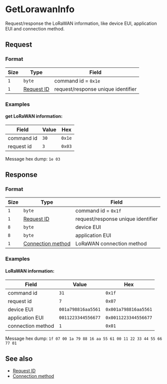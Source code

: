 # GetLorawanInfo

Request/response the LoRaWAN information, like device EUI, application EUI and connection method.


## Request

### Format

| Size  | Type                                 | Field                              |
| ----- | ------------------------------------ | ---------------------------------- |
| `1`   | `byte`                               | command id = `0x1e`                |
| `1`   | [Request ID](../types.md#request-id) | request/response unique identifier |


### Examples

#### get LoRaWAN information:

| Field      | Value | Hex    |
| ---------- | ----- | ------ |
| command id | `30`  | `0x1e` |
| request id | `3`   | `0x03` |

Message hex dump: `1e 03`


## Response

### Format

| Size | Type                                 | Field                                           |
| ---- | ------------------------------------ | ----------------------------------------------- |
| `1`  | `byte`                               | command id = `0x1f`                             |
| `1`  | [Request ID](../types.md#request-id) | request/response unique identifier              |
| `8`  | `byte`                               | device EUI                                      |
| `8`  | `byte`                               | application EUI                                 |
| `1`  | [Connection method](../types.md#lorawan-connection-method) | LoRaWAN connection method |

### Examples

#### LoRaWAN information:

| Field                 | Value              | Hex                  |
| --------------------- | ------------------ | -------------------- |
| command id            | `31`               | `0x1f`               |
| request id            | `7`                | `0x07`               |
| device EUI            | `001a798816aa5561` | `0x001a798816aa5561` |
| application EUI       | `0011223344556677` | `0x0011223344556677` | 
| connection method     | `1`                | `0x01`               |

Message hex dump: `1f 07 00 1a 79 88 16 aa 55 61 00 11 22 33 44 55 66 77 01`


## See also

* [Request ID](../types.md#request-id)
* [Connection method](../types.md#LoRaWAN-connection-method)
